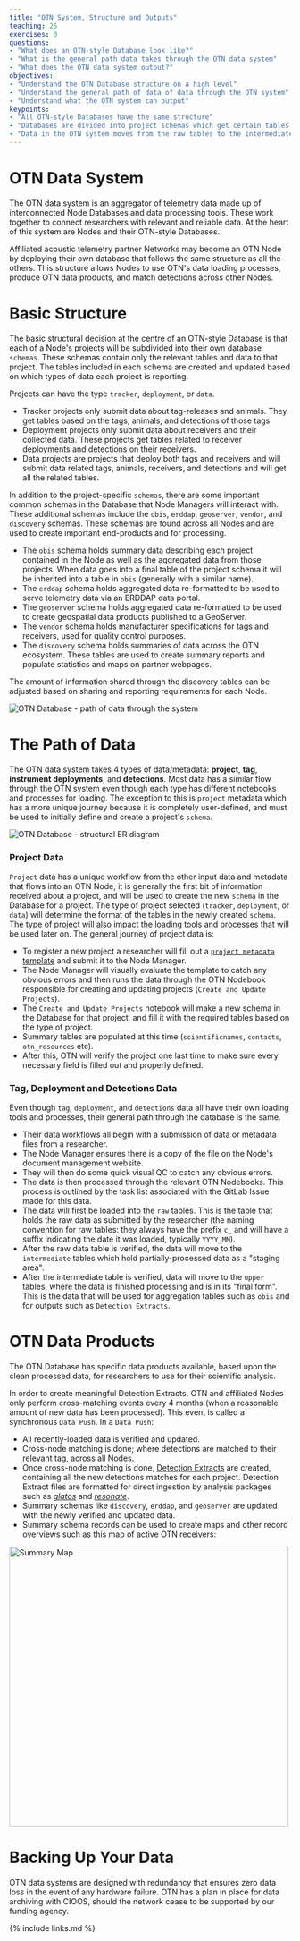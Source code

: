 ```yaml
---
title: "OTN System, Structure and Outputs"
teaching: 25
exercises: 0
questions:
- "What does an OTN-style Database look like?"
- "What is the general path data takes through the OTN data system"
- "What does the OTN data system output?"
objectives:
- "Understand the OTN Database structure on a high level"
- "Understand the general path of data of data through the OTN system"
- "Understand what the OTN system can output"
keypoints:
- "All OTN-style Databases have the same structure"
- "Databases are divided into project schemas which get certain tables based on the type of data they collect"
- "Data in the OTN system moves from the raw tables to the intermediate tables to the upper tables before aggregation"
---
```


# OTN Data System 

The OTN data system is an aggregator of telemetry data made up of interconnected Node Databases and data processing tools. These work together to connect researchers with relevant and reliable data. At the heart of this system are Nodes and their OTN-style Databases.

Affiliated acoustic telemetry partner Networks may become an OTN Node by deploying their own database that follows the same structure as all the others. This structure allows Nodes to use OTN's data loading processes, produce OTN data products, and match detections across other Nodes. 

# Basic Structure

The basic structural decision at the centre of an OTN-style Database is that each of a Node's projects will be subdivided into their own database `schemas`. These schemas contain only the relevant tables and data to that project. The tables included in each schema are created and updated based on which types of data each project is reporting. 

Projects can have the type `tracker`, `deployment`, or `data`. 
- Tracker projects only submit data about tag-releases and animals. They get tables based on the tags, animals, and detections of those tags. 
- Deployment projects only submit data about receivers and their collected data. These projects get tables related to receiver deployments and detections on their receivers. 
- Data projects are projects that deploy both tags and receivers and will submit data related tags, animals, receivers, and detections and will get all the related tables.

In addition to the project-specific `schemas`, there are some important common schemas in the Database that Node Managers will interact with. These additional schemas include the `obis`, `erddap`, `geoserver`, `vendor`, and `discovery` schemas. These schemas are found across all Nodes and are used to create important end-products and for processing. 
- The `obis` schema holds summary data describing each project contained in the Node as well as the aggregated data from those projects. When data goes into a final table of the project schema it will be inherited into a table in `obis` (generally with a similar name). 
- The `erddap` schema holds aggregated data re-formatted to be used to serve telemetry data via an ERDDAP data portal. 
- The `geoserver` schema holds aggregated data re-formatted to be used to create geospatial data products published to a GeoServer. 
- The `vendor` schema holds manufacturer specifications for tags and receivers, used for quality control purposes. 
- The `discovery` schema holds summaries of data across the OTN ecosystem. These tables are used to create summary reports and populate statistics and maps on partner webpages. 

The amount of information shared through the discovery tables can be adjusted based on sharing and reporting requirements for each Node.

![OTN Database - path of data through the system](../fig/Path_of_data.png)


# The Path of Data

The OTN data system takes 4 types of data/metadata: **project**, **tag**, **instrument deployments**, and **detections**. Most data has a similar flow through the OTN system even though each type has different notebooks and processes for loading. The exception to this is `project` metadata which has a more unique journey because it is completely user-defined, and must be used to initially define and create a project's `schema`.


![OTN Database - structural ER diagram](../fig/db_diagram.png)


### Project Data

`Project` data has a unique workflow from the other input data and metadata that flows into an OTN Node, it is generally the first bit of information received about a project, and will be used to create the new `schema` in the Database for a project. The type of project selected (`tracker`, `deployment`, or `data`) will determine the format of the tables in the newly created `schema`. The type of project will also impact the loading tools and processes that will be used later on. The general journey of project data is:
- To register a new project a researcher will fill out a [`project metadata` template](https://members.oceantrack.org/data/data-collection) and submit it to the Node Manager. 
- The Node Manager will visually evaluate the template to catch any obvious errors and then runs the data through the OTN Nodebook responsible for creating and updating projects (`Create and Update Projects`). 
- The `Create and Update Projects` notebook will make a new schema in the Database for that project, and fill it with the required tables based on the type of project. 
- Summary tables are populated at this time (`scientificnames`, `contacts`, `otn_resources` etc).
- After this, OTN will verify the project one last time to make sure every necessary field is filled out and properly defined.

### Tag, Deployment and Detections Data

Even though `tag`, `deployment`, and `detections` data all have their own loading tools and processes, their general path through the database is the same. 
- Their data workflows all begin with a submission of data or metadata files from a researcher. 
- The Node Manager ensures there is a copy of the file on the Node's document management website. 
- They will then do some quick visual QC to catch any obvious errors. 
- The data is then processed through the relevant OTN Nodebooks. This process is outlined by the task list associated with the GitLab Issue made for this data. 
- The data will first be loaded into the `raw` tables. This is the table that holds the raw data as submitted by the researcher (the naming convention for raw tables: they always have the prefix `c_` and will have a suffix indicating the date it was loaded, typically `YYYY_MM`). 
- After the raw data table is verified, the data will move to the `intermediate` tables which hold partially-processed data as a "staging area". 
- After the intermediate table is verified, data will move to the `upper` tables, where the data is finished processing and is in its "final form". This is the data that will be used for aggregation tables such as `obis` and for outputs such as `Detection Extracts`.

# OTN Data Products

The OTN Database has specific data products available, based upon the clean processed data, for researchers to use for their scientific analysis. 

In order to create meaningful Detection Extracts, OTN and affiliated Nodes only perform cross-matching events every 4 months (when a reasonable amount of new data has been processed). This event is called a synchronous `Data Push`. In a `Data Push`:
- All recently-loaded data is verified and updated. 
- Cross-node matching is done; where detections are matched to their relevant tag, across all Nodes. 
- Once cross-node matching is done, [Detection Extracts](https://members.oceantrack.org/data/otn-detection-extract-documentation-matched-to-animals) are created, containing all the new detections matches for each project. Detection Extract files are formatted for direct ingestion by analysis packages such as [*glatos*](https://github.com/ocean-tracking-network/glatos) and [*resonate*](https://gitlab.oceantrack.org/otndc/resonate). 
- Summary schemas like `discovery`, `erddap`, and `geoserver` are updated with the newly verified and updated data.
- Summary schema records can be used to create maps and other record overviews such as this map of active OTN receivers: 

 <img src="../fig/active_receivers.JPG" alt="Summary Map" style="width:500px;"/>
 
# Backing Up Your Data

OTN data systems are designed with redundancy that ensures zero data loss in the event of any hardware failure. OTN has a plan in place for data archiving with CIOOS, should the network cease to be supported by our funding agency.

{% include links.md %}